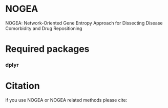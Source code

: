 # NOGEA
NOGEA: Network-Oriented Gene Entropy Approach for Dissecting Disease Comorbidity and Drug Repositioning

# Required packages
### dplyr

# Citation
if you use NOGEA or NOGEA related methods please cite: 
